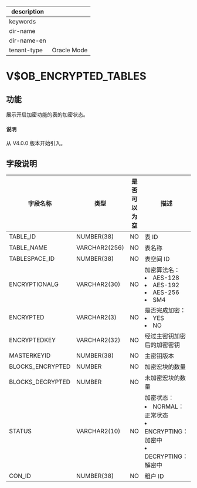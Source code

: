 |description||
|---|---|
|keywords||
|dir-name||
|dir-name-en||
|tenant-type|Oracle Mode|

# V$OB_ENCRYPTED_TABLES

## 功能

展示开启加密功能的表的加密状态。

<main id="notice" type='explain'>
  <h4>说明</h4>
  <p>从 V4.0.0 版本开始引入。</p>
</main>

## 字段说明

|     **字段名称**     |    **类型**     | **是否可以为空** |                       **描述**                       |
|------------------|---------------|------------|------------------------------------------------------------------------------------|
| TABLE_ID         | NUMBER(38)    | NO         | 表 ID                                               |
| TABLE_NAME       | VARCHAR2(256) | NO         | 表名称                                                |
| TABLESPACE_ID    | NUMBER(38)    | NO         | 表空间 ID                                             |
| ENCRYPTIONALG    | VARCHAR2(30)  | NO         | 加密算法名： <li> AES-128   <li> AES-192   <li> AES-256   <li> SM4    |
| ENCRYPTED        | VARCHAR2(3)   | NO         | 是否完成加密： <li> YES   <li> NO               |
| ENCRYPTEDKEY     | VARCHAR2(32)  | NO         | 经过主密钥加密后的加密密钥                                      |
| MASTERKEYID      | NUMBER(38)    | NO         | 主密钥版本                                              |
| BLOCKS_ENCRYPTED | NUMBER        | NO         | 加密宏块的数量                                            |
| BLOCKS_DECRYPTED | NUMBER        | NO         | 未加密宏块的数量                                           |
| STATUS           | VARCHAR2(10)  | NO         | 加密状态： <li> NORMAL：正常状态   <li> ENCRYPTING：加密中   <li> DECRYPTING：解密中                            |
| CON_ID        | NUMBER(38)         | NO         | 租户 ID                                              |
